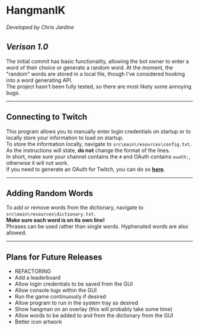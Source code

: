 # HangmanIK
###### Developed by Chris Jardine

## *Verison 1.0*
The initial commit has basic functionality, allowing the bot owner to enter a word of their choice or generate a random word. At the
moment, the "random" words are stored in a local file, though I've considered hooking into a word generating API.<br>
The project hasn't been fully tested, so there are most likely some annoying bugs.

---

## Connecting to Twitch
This program allows you to manually enter login credentials on startup or to locally store your information to load on startup.<br>
To store the information locally, navigate to `src\main\resources\config.txt`.<br>
As the instructions will state, **do not** change the format of the lines.<br>
In short, make sure your channel contains the `#` and OAuth contains `ouath:`, otherwise it will not work.<br>
If you need to generate an OAuth for Twitch, you can do so [**here**](https://twitchapps.com/tmi/).

---

## Adding Random Words
To add or remove words from the dictionary, navigate to `src\main\resources\dictionary.txt`.<br>
**Make sure each word is on its own line!**<br>
Phrases can be used rather than single words. Hyphenated words are also allowed.

---

## Plans for Future Releases
- REFACTORING
- Add a leaderboard
- Allow login credentials to be saved from the GUI
- Allow console logs within the GUI
- Run the game continuously if desired
- Allow program to run in the system tray as desired
- Show hangman on an overlay (this will probably take some time)
- Allow words to be added to and from the dictionary from the GUI
- Better icon artwork
